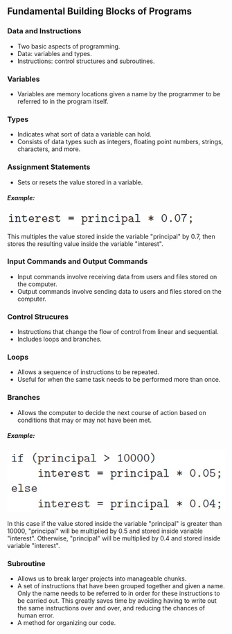 
## Fundamental Building Blocks of Programs

### Data and Instructions

- Two basic aspects of programming.
- Data: variables and types.
- Instructions: control structures and subroutines.

### Variables

- Variables are memory locations given a name by the programmer to be referred to in the program itself.

### Types

- Indicates what sort of data a variable can hold.
- Consists of data types such as integers, floating point numbers, strings, characters, and more.

### Assignment Statements

- Sets or resets the value stored in a variable.

##### Example:

![Example of an Assignment Statement](/images/assignment-statement-example.jpg)

This multiples the value stored inside the variable "principal" by 0.7, then stores the resulting value inside the variable "interest".

### Input Commands and Output Commands

- Input commands involve receiving data from users and files stored on the computer.
- Output commands involve sending data to users and files stored on the computer.

### Control Strucures

- Instructions that change the flow of control from linear and sequential.
- Includes loops and branches.

### Loops

- Allows a sequence of instructions to be repeated.
- Useful for when the same task needs to be performed more than once.

### Branches

- Allows the computer to decide the next course of action based on conditions that may or may not have been met.

##### Example:

![Example of a Branch Control Structure](/images/branch-example.jpg)

In this case if the value stored inside the variable "principal" is greater than 10000, "principal" will be multiplied by 0.5 and stored inside variable "interest". Otherwise, "principal" will be multiplied by 0.4 and stored inside variable "interest".

### Subroutine

- Allows us to break larger projects into manageable chunks.
- A set of instructions that have been grouped together and given a name. Only the name needs to be referred to in order for these instructions to be carried out. This greatly saves time by avoiding having to write out the same instructions over and over, and reducing the chances of human error.
- A method for organizing our code.